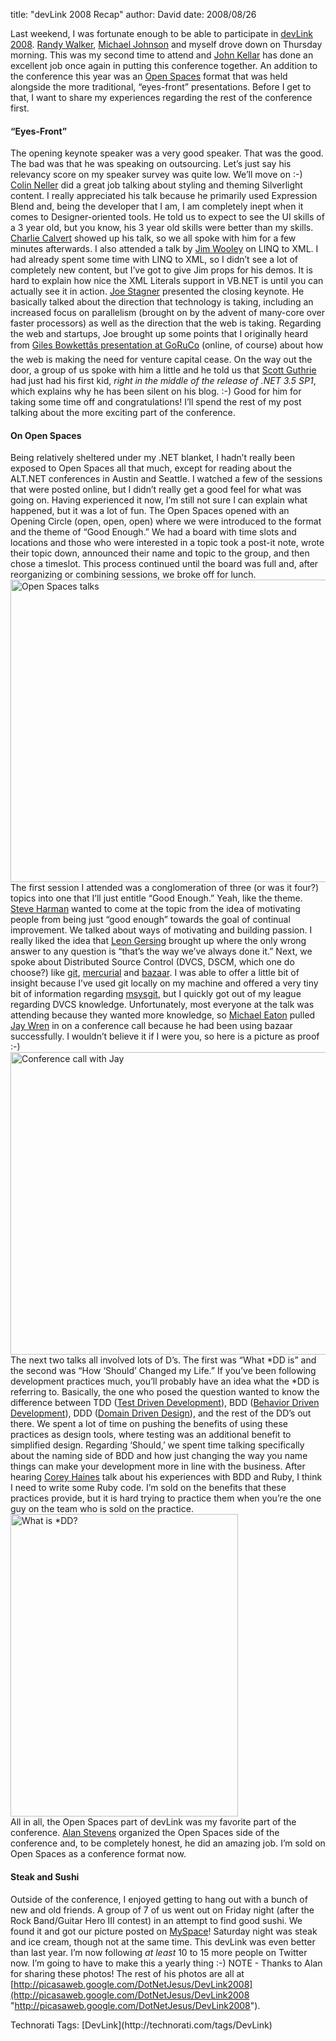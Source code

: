 
title: "devLink 2008 Recap"
author: David
date: 2008/08/26

Last weekend, I was fortunate enough to be able to participate in [devLink 2008](http://devlink.net). [Randy Walker](http://www.mysoftwarestartup.com/), [Michael Johnson](http://michaelcodes.net/) and myself drove down on Thursday morning. This was my second time to attend and [John Kellar](http://www.anvilsystems.com/Blog/tabid/114/Default.aspx) has done an excellent job once again in putting this conference together. An addition to the conference this year was an [Open Spaces](Â©http:/en.wikipedia.org/wiki/Open_Space_Technology) format that was held alongside the more traditional, “eyes-front” presentations. Before I get to that, I want to share my experiences regarding the rest of the conference first. <h4>“Eyes-Front”</h4> 
The opening keynote speaker was a very good speaker. That was the good. The bad was that he was speaking on outsourcing. Let’s just say his relevancy score on my speaker survey was quite low. We’ll move on :-) 
[Colin Neller](http://www.colinneller.com/blog/) did a great job talking about styling and theming Silverlight content. I really appreciated his talk because he primarily used Expression Blend and, being the developer that I am, I am completely inept when it comes to Designer-oriented tools. He told us to expect to see the UI skills of a 3 year old, but you know, his 3 year old skills were better than my skills. [Charlie Calvert](http://blogs.msdn.com/charlie/) showed up his talk, so we all spoke with him for a few minutes afterwards. 
I also attended a talk by [Jim Wooley](http://www.thinqlinq.com/) on LINQ to XML. I had already spent some time with LINQ to XML, so I didn’t see a lot of completely new content, but I’ve got to give Jim props for his demos. It is hard to explain how nice the XML Literals support in VB.NET is until you can actually see it in action. 
[Joe Stagner](http://www.misfitgeek.com/) presented the closing keynote. He basically talked about the direction that technology is taking, including an increased focus on parallelism (brought on by the advent of many-core over faster processors) as well as the direction that the web is taking. Regarding the web and startups, Joe brought up some points that I originally heard from [Giles Bowkettâs presentation at GoRuCo](http://goruco2008.confreaks.com/02_bowkett.html) (online, of course) about how the web is making the need for venture capital cease. On the way out the door, a group of us spoke with him a little and he told us that [Scott Guthrie](http://weblogs.asp.net/scottgu) had just had his first kid, <em>right in the middle of the release of .NET 3.5 SP1</em>, which explains why he has been silent on his blog. :-) Good for him for taking some time off and congratulations! 
I’ll spend the rest of my post talking about the more exciting part of the conference. <h4>On Open Spaces</h4> 
Being relatively sheltered under my .NET blanket, I hadn’t really been exposed to Open Spaces all that much, except for reading about the ALT.NET conferences in Austin and Seattle. I watched a few of the sessions that were posted online, but I didn’t really get a good feel for what was going on. Having experienced it now, I’m still not sure I can explain what happened, but it was a lot of fun. 
The Open Spaces opened with an Opening Circle (open, open, open) where we were introduced to the format and the theme of “Good Enough.” We had a board with time slots and locations and those who were interested in a topic took a post-it note, wrote their topic down, announced their name and topic to the group, and then chose a timeslot. This process continued until the board was full and, after reorganizing or combining sessions, we broke off for lunch. 
[<img title="Open Spaces talks" style="border-right: 0px; border-top: 0px; border-left: 0px; border-bottom: 0px" height="484" alt="Open Spaces talks" src="http://www.mohundro.com/blog/content/binary/WindowsLiveWriter/devLink2008Recap_E937/image4.png" width="644" border="0">](http://picasaweb.google.com/DotNetJesus/DevLink2008/photo#5238122289532474178)  
The first session I attended was a conglomeration of three (or was it four?) topics into one that I’ll just entitle “Good Enough.” Yeah, like the theme. [Steve Harman](http://stevenharman.net/) wanted to come at the topic from the idea of motivating people from being just “good enough” towards the goal of continual improvement. We talked about ways of motivating and building passion. I really liked the idea that [Leon Gersing](http://www.fallenrogue.com/) brought up where the only wrong answer to any question is “that’s the way we’ve always done it.” 
Next, we spoke about Distributed Source Control (DVCS, DSCM, which one do choose?) like [git](http://git.or.cz/), [mercurial](http://www.selenic.com/mercurial/wiki/) and [bazaar](http://bazaar-vcs.org/). I was able to offer a little bit of insight because I’ve used git locally on my machine and offered a very tiny bit of information regarding [msysgit](http://code.google.com/p/msysgit/), but I quickly got out of my league regarding DVCS knowledge. Unfortunately, most everyone at the talk was attending because they wanted more knowledge, so [Michael Eaton](http://michaeleatonconsulting.com/blog/) pulled [Jay Wren](http://jrwren.wrenfam.com/blog/) in on a conference call because he had been using bazaar successfully. I wouldn’t believe it if I were you, so here is a picture as proof :-) 
[<img title="Conference call with Jay" style="border-right: 0px; border-top: 0px; border-left: 0px; border-bottom: 0px" height="484" alt="Conference call with Jay" src="http://www.mohundro.com/blog/content/binary/WindowsLiveWriter/devLink2008Recap_E937/image_7.png" width="644" border="0">](http://picasaweb.google.com/DotNetJesus/DevLink2008/photo#5238124200108510018)  
The next two talks all involved lots of D’s. The first was “What *DD is” and the second was “How ‘Should’ Changed my Life.” If you’ve been following development practices much, you’ll probably have an idea what the *DD is referring to. Basically, the one who posed the question wanted to know the difference between TDD ([Test Driven Development](http://en.wikipedia.org/wiki/Test-driven_development)), BDD ([Behavior Driven Development](http://en.wikipedia.org/wiki/Behavior_Driven_Development)), DDD ([Domain Driven Design](http://en.wikipedia.org/wiki/Domain_driven_design)), and the rest of the DD’s out there. We spent a lot of time on pushing the benefits of using these practices as design tools, where testing was an additional benefit to simplified design. Regarding ‘Should,’ we spent time talking specifically about the naming side of BDD and how just changing the way you name things can make your development more in line with the business. After hearing [Corey Haines](http://www.coreyhaines.com/coreysramblings/) talk about his experiences with BDD and Ruby, I think I need to write some Ruby code. I’m sold on the benefits that these practices provide, but it is hard trying to practice them when you’re the one guy on the team who is sold on the practice. 
[<img title="What is *DD?" style="border-right: 0px; border-top: 0px; border-left: 0px; border-bottom: 0px" height="484" alt="What is *DD?" src="http://www.mohundro.com/blog/content/binary/WindowsLiveWriter/devLink2008Recap_E937/image8.png" width="364" border="0">](http://picasaweb.google.com/DotNetJesus/DevLink2008/photo#5238134640756218050)  
All in all, the Open Spaces part of devLink was my favorite part of the conference. [Alan Stevens](http://netcave.org/) organized the Open Spaces side of the conference and, to be completely honest, he did an amazing job. I’m sold on Open Spaces as a conference format now. <h4>Steak and Sushi</h4> 
Outside of the conference, I enjoyed getting to hang out with a bunch of new and old friends. A group of 7 of us went out on Friday night (after the Rock Band/Guitar Hero III contest) in an attempt to find good sushi. We found it and got our picture posted on [MySpace](http://www.myspace.com/ayasushi)! Saturday night was steak and ice cream, though not at the same time. 
This devLink was even better than last year. I’m now following <em>at least</em> 10 to 15 more people on Twitter now. I’m going to have to make this a yearly thing :-) 
NOTE - Thanks to Alan for sharing these photos! The rest of his photos are all at [http://picasaweb.google.com/DotNetJesus/DevLink2008](http://picasaweb.google.com/DotNetJesus/DevLink2008 "http://picasaweb.google.com/DotNetJesus/DevLink2008"). 
 <div class="wlWriterSmartContent" id="scid:0767317B-992E-4b12-91E0-4F059A8CECA8:0512dce8-2e58-461f-8fc1-aae9493ae06e" style="padding-right: 0px; display: inline; padding-left: 0px; float: none; padding-bottom: 0px; margin: 0px; padding-top: 0px">Technorati Tags: [DevLink](http://technorati.com/tags/DevLink)</div>
